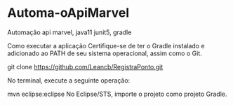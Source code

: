 # Automa-oApiMarvel
Automação api marvel, java11 junit5, gradle

Como executar a aplicação
Certifique-se de ter o Gradle instalado e adicionado ao PATH de seu sistema operacional, assim como o Git.

git clone https://github.com/Leancb/RegistraPonto.git

No terminal, execute a seguinte operação:

mvn eclipse:eclipse
No Eclipse/STS, importe o projeto como projeto Gradle.
